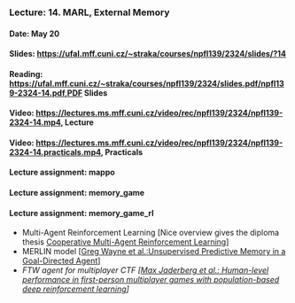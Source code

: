 ### Lecture: 14. MARL, External Memory
#### Date: May 20
#### Slides: https://ufal.mff.cuni.cz/~straka/courses/npfl139/2324/slides/?14
#### Reading: https://ufal.mff.cuni.cz/~straka/courses/npfl139/2324/slides.pdf/npfl139-2324-14.pdf,PDF Slides
#### Video: https://lectures.ms.mff.cuni.cz/video/rec/npfl139/2324/npfl139-2324-14.mp4, Lecture
#### Video: https://lectures.ms.mff.cuni.cz/video/rec/npfl139/2324/npfl139-2324-14.practicals.mp4, Practicals
#### Lecture assignment: mappo
#### Lecture assignment: memory_game
#### Lecture assignment: memory_game_rl

- Multi-Agent Reinforcement Learning [Nice overview gives the diploma thesis [Cooperative Multi-Agent Reinforcement Learning](https://dspace.cuni.cz/handle/20.500.11956/127431)]
- MERLIN model [[Greg Wayne et al.:Unsupervised Predictive Memory in a Goal-Directed Agent](https://arxiv.org/abs/1803.10760)]
- _FTW agent for multiplayer CTF [[Max Jaderberg et al.: Human-level performance in first-person multiplayer games with population-based deep reinforcement learning](https://arxiv.org/abs/1807.01281)]_
